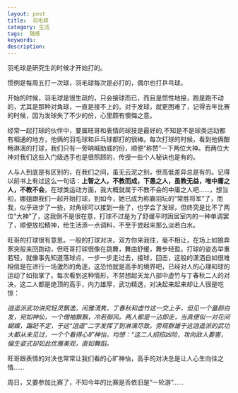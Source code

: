```yaml
---
layout: post
title:  羽毛球
category: 生活
tags:  随感
keywords: 
description: 
---
```

羽毛球是研究生的时候才开始打的。

惯例是每周五打一次球，羽毛球每次是必打的，偶尔也打乒乓球。

开始的时候，羽毛球是很生疏的，只会接球而已，而且是惯性地接，跑是跑不动的，尤其是那种对角球，一直是接不上的。对于发球，就更困难了，记得去年比赛的时候，因为发球失了不少的份，心里颇有懊悔之意。

经常一起打球的伙伴中，要属旺哥和表情的球技是最好的,不知是不是球类运动都有相通的地方，他俩的羽毛球和乒乓球都打的很棒。每次打球的时候，看到他俩酣畅淋漓的打球，我们只有一旁呐喊助威的份，顺便“称赞”一下两位大神。而两位大神对我们这些入门级选手也是很照顾的，传授一些个人秘诀也是有的。

人与人到底是有区别的，在我们之间，虽无云泥之别，但高低差异总是有的。记得以前书上有过这么一句话：**上智之人，不教而成，下愚之人，虽教无益，唯中庸之人，不教不会**，在球类运动方面，我大概就属于不教不会的中庸之人吧……，想当初，娜姐跟我们一起开始打球，到如今，她已成为称霸羽坛的“常胜将军”了，而我，似乎进步了一些，对角球可以接到一些了，也学会了发球，但终究是比不了两位“大神”了，这我倒不是很在意，打球不过是为了舒缓平时困居室内的一种单调罢了，顺便放松精神，给生活添一点调料，不至于尝起来那么淡若白水。

旺哥的打球很有意思。一般的打球对决，双方你来我往，毫不相让，在场上如狼奔豕突般来回跑动，但旺哥打球很像在跳舞，舞曲舒缓，舞步轻盈。打球的姿态举重若轻，就像事先知道落球点，一步一步走过去，接球，回击，这般的潇洒自如很难相信是在进行一场激烈的角逐，这恐怕就是高手的境界吧，已经对人的心理和球的运动了如指掌了。每次看到这种情形，不禁想起天龙八部中虚竹与丁春秋二人的对决，这二人都是绝顶的高手，内力雄厚，武功精透，对决起来起来却让人很是吃惊：

*逍遥派武功讲究轻灵飘逸，闲雅清隽，丁春秋和虚竹这一交上手，但见一个童颜白发，宛如神仙，一个僧袖飘飘，冷若御风。两人都是一沾即走，当真便似一对花间蝴蝶，蹁跹不定，于这“逍遥”二字发挥了到淋漓尽致。旁观群雄于这逍遥派的武功大都从未见过，一个个看得心旷神怡，均想：“这二人招招凶险，攻向敌人要害，偏生姿式却如此优雅美观，直如舞蹈。*

旺哥跟表情的对决也常常让我们看的心旷神怡，高手的对决总是让人心生向往之情……

周日，又要参加比赛了，不知今年的比赛是否依旧是“一轮游”……





